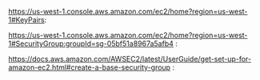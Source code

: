 
https://us-west-1.console.aws.amazon.com/ec2/home?region=us-west-1#KeyPairs:

https://us-west-1.console.aws.amazon.com/ec2/home?region=us-west-1#SecurityGroup:groupId=sg-05bf51a8967a5afb4 :

https://docs.aws.amazon.com/AWSEC2/latest/UserGuide/get-set-up-for-amazon-ec2.html#create-a-base-security-group :
